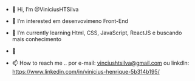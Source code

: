 - 👋 Hi, I’m @ViniciusHTSilva
- 👀 I’m interested  em desenvovimeno Front-End
- 🌱 I’m currently learning 
Html, CSS, JavaScript, ReactJS e buscando mais conhecimento

- 💞
- 📫 How to reach me ..
por  e-mail: vinciushtsilva@gmail.com ou linkdln: https://www.linkedin.com/in/vinicius-henrique-5b314b195/

<!---
ViniciusHTSilva/ViniciusHTSilva is a ✨ special ✨ repository because its `README.md` (this file) appears on your GitHub profile.
You can click the Preview link to take a look at your changes.
--->
